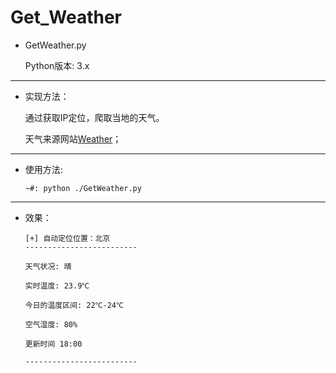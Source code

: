 # Get_Weather

* GetWeather.py
 
    Python版本: 3.x

* * *

*   实现方法：

    通过获取IP定位，爬取当地的天气。
    
    天气来源网站[Weather](http://www.weather.com.cn/)；

* * *

*   使用方法:
    
     `~#: python ./GetWeather.py`

* * *

* 效果：

      [+] 自动定位位置：北京
      -------------------------
     
      天气状况: 晴
    
      实时温度: 23.9℃
    
      今日的温度区间: 22℃-24℃
    
      空气湿度: 80%
    
      更新时间 18:00
    
      -------------------------
